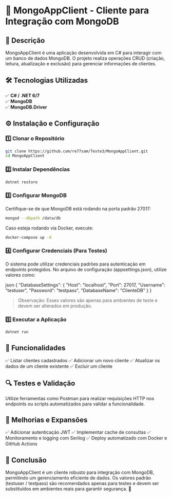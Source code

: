 # 🚀 MongoAppClient - Cliente para Integração com MongoDB

## 📌 Descrição
MongoAppClient é uma aplicação desenvolvida em C# para interagir com um banco de dados MongoDB. O projeto realiza operações CRUD (criação, leitura, atualização e exclusão) para gerenciar informações de clientes.

## 🛠️ Tecnologias Utilizadas
✅ **C# / .NET 6/7**  
✅ **MongoDB**  
✅ **MongoDB.Driver**  

## ⚙️ Instalação e Configuração
### **1️⃣ Clonar o Repositório**
```bash
git clone https://github.com/re77sam/Teste3/MongoAppClient.git
cd MongoAppClient
```

### **2️⃣ Instalar Dependências**
```bash
dotnet restore
```

### **3️⃣ Configurar MongoDB**
Certifique-se de que MongoDB está rodando na porta padrão 27017:
```bash
mongod --dbpath /data/db
```
Caso esteja rodando via Docker, execute:
```bash
docker-compose up -d
```

### **4️⃣ Configurar Credenciais (Para Testes)**
O sistema pode utilizar credenciais padrões para autenticação em endpoints protegidos. No arquivo de configuração (appsettings.json), utilize valores como:

json
{
  "DatabaseSettings": {
    "Host": "localhost",
    "Port": 27017,
    "Username": "testuser",
    "Password": "testpass",
    "DatabaseName": "ClienteDB"
  }
}
> Observação: Esses valores são apenas para ambientes de teste e devem ser alterados em produção.

### **5️⃣ Executar a Aplicação**
```bash
dotnet run
```

## 🚀 Funcionalidades
✅ Listar clientes cadastrados
✅ Adicionar um novo cliente
✅ Atualizar os dados de um cliente existente
✅ Excluir um cliente

## 🔍 Testes e Validação
Utilize ferramentas como Postman para realizar requisições HTTP nos endpoints ou scripts automatizados para validar a funcionalidade.

## 📌 Melhorias e Expansões
✅ Adicionar autenticação JWT 
✅ Implementar cache de consultas 
✅ Monitoramento e logging com Serilog 
✅ Deploy automatizado com Docker e GitHub Actions

## 📝 Conclusão
MongoAppClient é um cliente robusto para integração com MongoDB, permitindo um gerenciamento eficiente de dados. Os valores padrão (testuser / testpass) são recomendados apenas para testes e devem ser substituídos em ambientes reais para garantir segurança. 🚀
